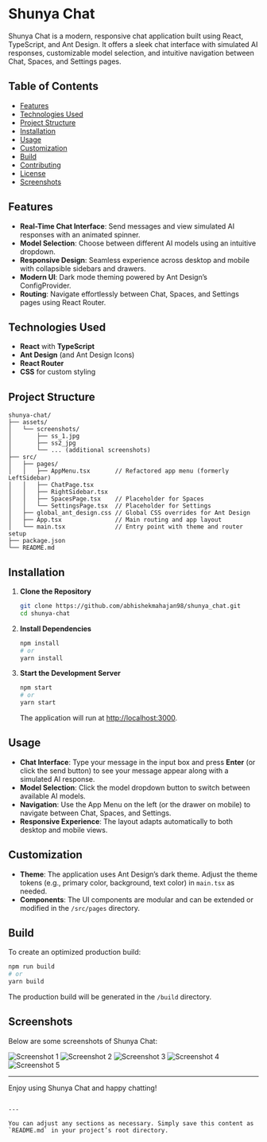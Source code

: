 # Shunya Chat

Shunya Chat is a modern, responsive chat application built using React, TypeScript, and Ant Design. It offers a sleek chat interface with simulated AI responses, customizable model selection, and intuitive navigation between Chat, Spaces, and Settings pages.

## Table of Contents

- [Features](#features)
- [Technologies Used](#technologies-used)
- [Project Structure](#project-structure)
- [Installation](#installation)
- [Usage](#usage)
- [Customization](#customization)
- [Build](#build)
- [Contributing](#contributing)
- [License](#license)
- [Screenshots](#screenshots)

## Features

- **Real-Time Chat Interface**: Send messages and view simulated AI responses with an animated spinner.
- **Model Selection**: Choose between different AI models using an intuitive dropdown.
- **Responsive Design**: Seamless experience across desktop and mobile with collapsible sidebars and drawers.
- **Modern UI**: Dark mode theming powered by Ant Design’s ConfigProvider.
- **Routing**: Navigate effortlessly between Chat, Spaces, and Settings pages using React Router.

## Technologies Used

- **React** with **TypeScript**
- **Ant Design** (and Ant Design Icons)
- **React Router**
- **CSS** for custom styling

## Project Structure

```
shunya-chat/
├── assets/
│   └── screenshots/
│       ├── ss_1.jpg
│       ├── ss2_jpg
│       └── ... (additional screenshots)
├── src/
│   ├── pages/
│   │   ├── AppMenu.tsx       // Refactored app menu (formerly LeftSidebar)
│   │   ├── ChatPage.tsx
│   │   ├── RightSidebar.tsx
│   │   ├── SpacesPage.tsx    // Placeholder for Spaces
│   │   └── SettingsPage.tsx  // Placeholder for Settings
│   ├── global_ant_design.css // Global CSS overrides for Ant Design
│   ├── App.tsx               // Main routing and app layout
│   └── main.tsx              // Entry point with theme and router setup
├── package.json
└── README.md
```

## Installation

1. **Clone the Repository**

   ```bash
   git clone https://github.com/abhishekmahajan98/shunya_chat.git
   cd shunya-chat
   ```

2. **Install Dependencies**

   ```bash
   npm install
   # or
   yarn install
   ```

3. **Start the Development Server**

   ```bash
   npm start
   # or
   yarn start
   ```

   The application will run at [http://localhost:3000](http://localhost:3000).

## Usage

- **Chat Interface**: Type your message in the input box and press **Enter** (or click the send button) to see your message appear along with a simulated AI response.
- **Model Selection**: Click the model dropdown button to switch between available AI models.
- **Navigation**: Use the App Menu on the left (or the drawer on mobile) to navigate between Chat, Spaces, and Settings.
- **Responsive Experience**: The layout adapts automatically to both desktop and mobile views.

## Customization

- **Theme**: The application uses Ant Design’s dark theme. Adjust the theme tokens (e.g., primary color, background, text color) in `main.tsx` as needed.
- **Components**: The UI components are modular and can be extended or modified in the `/src/pages` directory.

## Build

To create an optimized production build:

```bash
npm run build
# or
yarn build
```

The production build will be generated in the `/build` directory.

## Screenshots

Below are some screenshots of Shunya Chat:

![Screenshot 1](src/assets/screenshots/ss1.png)
![Screenshot 2](src/assets/screenshots/ss2.png)
![Screenshot 3](src/assets/screenshots/ss3.png)
![Screenshot 4](src/assets/screenshots/ss4.png)
![Screenshot 5](src/assets/screenshots/ss5.png)
<!-- Add additional screenshots as needed -->

---

Enjoy using Shunya Chat and happy chatting!
```

---

You can adjust any sections as necessary. Simply save this content as `README.md` in your project’s root directory.